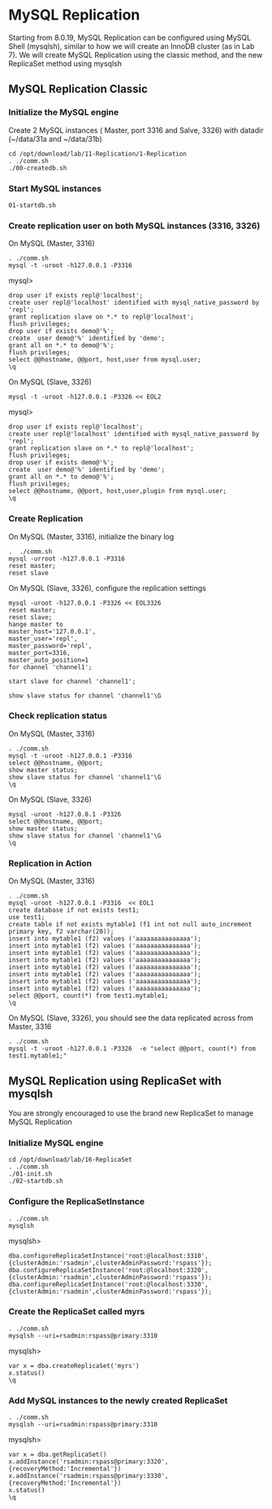 # MySQL Replication
Starting from 8.0.19, MySQL Replication can be configured using MySQL Shell (mysqlsh), similar to how we will create an InnoDB cluster (as in Lab 7). We will create MySQL Replication using the classic method, and the new ReplicaSet method using mysqlsh

## MySQL Replication Classic
### Initialize the MySQL engine
Create 2 MySQL instances ( Master, port 3316 and Salve, 3326) with datadir (~/data/31a and ~/data/31b)
```
cd /opt/download/lab/11-Replication/1-Replication
. ./comm.sh
./00-createdb.sh
```

### Start MySQL instances
```
01-startdb.sh
```

### Create replication user on both MySQL instances (3316, 3326)
On MySQL (Master, 3316)
```
. ./comm.sh
mysql -t -uroot -h127.0.0.1 -P3316
```
mysql>
```
drop user if exists repl@'localhost';
create user repl@'localhost' identified with mysql_native_password by 'repl';
grant replication slave on *.* to repl@'localhost';
flush privileges;
drop user if exists demo@'%';
create  user demo@'%' identified by 'demo';
grant all on *.* to demo@'%';
flush privileges;
select @@hostname, @@port, host,user from mysql.user;
\q
```
On MySQL (Slave, 3326)
```
mysql -t -uroot -h127.0.0.1 -P3326 << EOL2
```
mysql>
```
drop user if exists repl@'localhost';
create user repl@'localhost' identified with mysql_native_password by 'repl';
grant replication slave on *.* to repl@'localhost';
flush privileges;
drop user if exists demo@'%';
create  user demo@'%' identified by 'demo';
grant all on *.* to demo@'%';
flush privileges;
select @@hostname, @@port, host,user,plugin from mysql.user;
\q
```
### Create Replication 
On MySQL (Master, 3316), initialize the binary log
```
.  ./comm.sh
mysql -urroot -h127.0.0.1 -P3316
reset master;
reset slave
```
On MySQL (Slave, 3326), configure the replication settings
```
mysql -uroot -h127.0.0.1 -P3326 << EOL3326
reset master;
reset slave;
hange master to
master_host='127.0.0.1',
master_user='repl',
master_password='repl',
master_port=3316,
master_auto_position=1
for channel 'channel1';

start slave for channel 'channel1';

show slave status for channel 'channel1'\G
```
### Check replication status
On MySQL (Master, 3316)
```
. ./comm.sh
mysql -t -uroot -h127.0.0.1 -P3316
select @@hostname, @@port;
show master status;
show slave status for channel 'channel1'\G
\q
```
On MySQL (Slave, 3326)
```
mysql -uroot -h127.0.0.1 -P3326
select @@hostname, @@port;
show master status;
show slave status for channel 'channel1'\G
\q
```
### Replication in Action
On MySQL (Master, 3316)
```
. ./comm.sh
mysql -uroot -h127.0.0.1 -P3316  << EOL1
create database if not exists test1;
use test1;
create table if not exists mytable1 (f1 int not null auto_increment primary key, f2 varchar(20));
insert into mytable1 (f2) values ('aaaaaaaaaaaaaaa');
insert into mytable1 (f2) values ('aaaaaaaaaaaaaaa');
insert into mytable1 (f2) values ('aaaaaaaaaaaaaaa');
insert into mytable1 (f2) values ('aaaaaaaaaaaaaaa');
insert into mytable1 (f2) values ('aaaaaaaaaaaaaaa');
insert into mytable1 (f2) values ('aaaaaaaaaaaaaaa');
insert into mytable1 (f2) values ('aaaaaaaaaaaaaaa');
insert into mytable1 (f2) values ('aaaaaaaaaaaaaaa');
select @@port, count(*) from test1.mytable1;
\q
```
On MySQL (Slave, 3326), you should see the data replicated across from Master, 3316
```
. ./comm.sh
mysql -t -uroot -h127.0.0.1 -P3326  -e "select @@port, count(*) from test1.mytable1;"
```

## MySQL Replication using ReplicaSet with mysqlsh
You are strongly encouraged to use the brand new ReplicaSet to manage MySQL Replication
### Initialize MySQL engine
```
cd /opt/download/lab/16-ReplicaSet
. ./comm.sh
./01-init.sh
./02-startdb.sh
```
### Configure the ReplicaSetInstance
```
. ./comm.sh
mysqlsh
```
mysqlsh>
```
dba.configureReplicaSetInstance('root:@localhost:3310',{clusterAdmin:'rsadmin',clusterAdminPassword:'rspass'});
dba.configureReplicaSetInstance('root:@localhost:3320',{clusterAdmin:'rsadmin',clusterAdminPassword:'rspass'});
dba.configureReplicaSetInstance('root:@localhost:3330',{clusterAdmin:'rsadmin',clusterAdminPassword:'rspass'});
```
### Create the ReplicaSet called myrs
```
. ./comm.sh
mysqlsh --uri=rsadmin:rspass@primary:3310
```
mysqlsh>
```
var x = dba.createReplicaSet('myrs')
x.status()
\q
```
### Add MySQL instances to the newly created ReplicaSet
```
. ./comm.sh
mysqlsh --uri=rsadmin:rspass@primary:3310
```
mysqlsh>
```
var x = dba.getReplicaSet()
x.addInstance('rsadmin:rspass@primary:3320', {recoveryMethod:'Incremental'})
x.addInstance('rsadmin:rspass@primary:3330', {recoveryMethod:'Incremental'})
x.status()
\q
```










